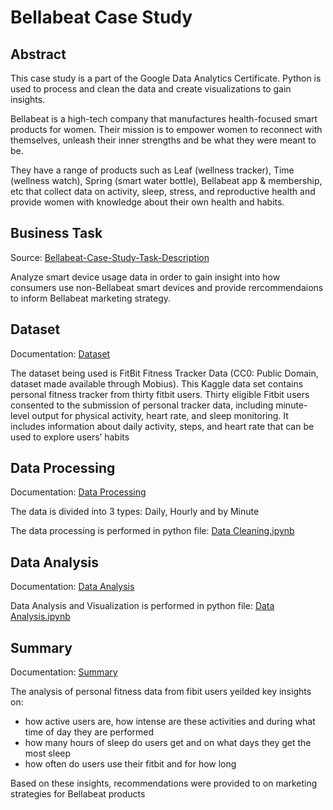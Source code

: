 # Bellabeat Case Study

## Abstract

This case study is a part of the Google Data Analytics Certificate. Python is used to process and clean the data and create visualizations to gain insights.

Bellabeat is a high-tech company that manufactures health-focused smart products for women. Their mission is to empower women to reconnect with themselves, unleash their inner strengths and be what they were meant to be.

They have a range of products such as Leaf (wellness tracker), Time (wellness watch), Spring (smart water bottle), Bellabeat app & membership, etc that collect data on activity, sleep, stress, and reproductive health and provide women with
knowledge about their own health and habits.

## Business Task

Source: [Bellabeat-Case-Study-Task-Description](https://github.com/Sidkian/Bellabeat-Case-Study/blob/main/Bellabeat-Case-Study-Task-Description.pdf)

Analyze smart device usage data in order to gain insight into how consumers use non-Bellabeat smart
devices and provide rercommendaions to inform Bellabeat marketing strategy.

## Dataset

Documentation: [Dataset](https://github.com/Sidkian/Bellabeat-Case-Study/blob/main/Documentation/Dataset.md)

The dataset being used is FitBit Fitness Tracker Data (CC0: Public Domain, dataset made available through Mobius).
This Kaggle data set contains personal fitness tracker from thirty fitbit users. Thirty eligible Fitbit users consented to the submission of personal tracker data, including minute-level output for physical activity, heart rate, and sleep monitoring. It includes information about daily activity, steps, and heart rate that can be used to explore users’ habits

## Data Processing

Documentation: [Data Processing](https://github.com/Sidkian/Bellabeat-Case-Study/blob/main/Documentation/Data_Processing.md)

The data is divided into 3 types: Daily, Hourly and by Minute

The data processing is performed in python file: [Data Cleaning.ipynb](https://github.com/Sidkian/Bellabeat-Case-Study/blob/main/Data%20Cleaning.ipynb)

## Data Analysis

Documentation: [Data Analysis](https://github.com/Sidkian/Bellabeat-Case-Study/blob/main/Documentation/Data_Analysis.md)

Data Analysis and Visualization is performed in python file: [Data Analysis.ipynb](https://github.com/Sidkian/Bellabeat-Case-Study/blob/main/Data%20Analysis.ipynb)

## Summary

Documentation: [Summary](https://github.com/Sidkian/Bellabeat-Case-Study/blob/main/Documentation/Summary.md)

The analysis of personal fitness data from fibit users yeilded key insights on:
* how active users are, how intense are these activities and during what time of day they are performed
* how many hours of sleep do users get and on what days they get the most sleep
* how often do users use their fitbit and for how long

Based on these insights, recommendations were provided to on marketing strategies for Bellabeat products



